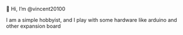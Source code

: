 👋 Hi, I’m @vincent20100

I am a simple hobbyist, and I play with some hardware like arduino and other expansion board

<!---
vincent20100/vincent20100 is a ✨ special ✨ repository because its `README.md` (this file) appears on your GitHub profile.
You can click the Preview link to take a look at your changes.
--->
